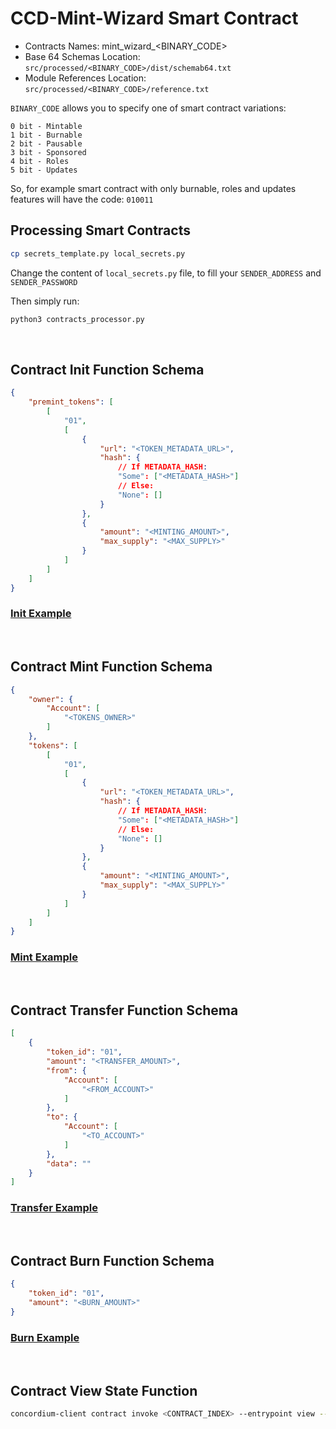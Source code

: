 # CCD-Mint-Wizard Smart Contract

- Contracts Names: mint_wizard_<BINARY_CODE>
- Base 64 Schemas Location: `src/processed/<BINARY_CODE>/dist/schemab64.txt`
- Module References Location: `src/processed/<BINARY_CODE>/reference.txt`

`BINARY_CODE` allows you to specify one of smart contract variations:
```
0 bit - Mintable
1 bit - Burnable
2 bit - Pausable
3 bit - Sponsored
4 bit - Roles
5 bit - Updates
```
So, for example smart contract with only burnable, roles and updates features will have the code: `010011`

## Processing Smart Contracts
```bash
cp secrets_template.py local_secrets.py
```
Change the content of `local_secrets.py` file, to fill your `SENDER_ADDRESS` and `SENDER_PASSWORD`
<br>

Then simply run:
```bash
python3 contracts_processor.py
```
<br>

## Contract Init Function Schema
```json
{
    "premint_tokens": [
        [
            "01",
            [
                {
                    "url": "<TOKEN_METADATA_URL>",
                    "hash": {
                        // If METADATA_HASH:
                        "Some": ["<METADATA_HASH>"]
                        // Else:
                        "None": []
                    }
                },
                {
                    "amount": "<MINTING_AMOUNT>",
                    "max_supply": "<MAX_SUPPLY>"
                }
            ]
        ]
    ]
}
```
### [Init Example](examples/init.md)
<br>

## Contract Mint Function Schema
```json
{
    "owner": {
        "Account": [
            "<TOKENS_OWNER>"
        ]
    },
    "tokens": [
        [
            "01",
            [
                {
                    "url": "<TOKEN_METADATA_URL>",
                    "hash": {
                        // If METADATA_HASH:
                        "Some": ["<METADATA_HASH>"]
                        // Else:
                        "None": []
                    }
                },
                {
                    "amount": "<MINTING_AMOUNT>",
                    "max_supply": "<MAX_SUPPLY>"
                }
            ]
        ]
    ]
}
```
### [Mint Example](examples/mint.md)
<br>

## Contract Transfer Function Schema
```json
[
    {
        "token_id": "01",
        "amount": "<TRANSFER_AMOUNT>",
        "from": {
            "Account": [
                "<FROM_ACCOUNT>"
            ]
        },
        "to": {
            "Account": [
                "<TO_ACCOUNT>"
            ]
        },
        "data": ""
    }
]
```
### [Transfer Example](examples/transfer.md)
<br>

## Contract Burn Function Schema
```json
{
    "token_id": "01",
    "amount": "<BURN_AMOUNT>"
}
```
### [Burn Example](examples/burn.md)
<br>

## Contract View State Function
```bash
concordium-client contract invoke <CONTRACT_INDEX> --entrypoint view --grpc-port 20000 --grpc-ip node.testnet.concordium.com
```
